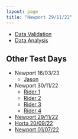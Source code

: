 ```yaml
---
layout: page
title: "Newport 29/11/22"
---
```


- [Data Validation](CleanedByBR/)
- [Data Analysis](Validated/)


## Other Test Days
- Newport 16/03/23
  - [Jason](/Newport_160323_Rider1/)
- Newport 30/11/22
  - [Rider 1](/Newport_301122_Rider1/)
  - [Rider 2](/Newport_301122_Rider2/)
  - [Rider 3](/Newport_301122_Rider3/)
  - [Rider 4](/Newport_301122_Rider4/)
- [Newport 29/11/22](/Newport_291122/) 
- [Horta   20/09/22](/Horta_200922/) 
- [Newport 01/07/22](/Newport_010722/)
